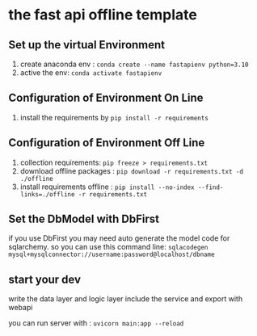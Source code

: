 # the fast api offline template

## Set up the virtual Environment
1. create anaconda env : `conda create --name fastapienv python=3.10`
2. active the env: `conda activate fastapienv`
## Configuration of Environment On Line
1. install the requirements by `pip install -r requirements`


## Configuration of Environment Off Line
1. collection requirements: `pip freeze > requirements.txt`
2. download offline packages : `pip download -r requirements.txt -d ./offline`
3. install requirements offline : `pip install --no-index --find-links=./offline -r requirements.txt ` 

## Set the DbModel with DbFirst
if you use DbFirst you may need auto generate the model code for sqlarchemy.
so you can use this command line: `sqlacodegen mysql+mysqlconnector://username:password@localhost/dbname`

## start your dev
write the data layer and logic layer
include the service and export with webapi

you can run server with : `uvicorn main:app --reload`
